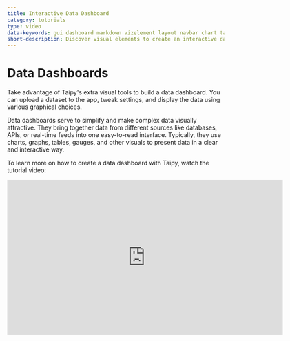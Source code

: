 ```yaml
---
title: Interactive Data Dashboard
category: tutorials
type: video
data-keywords: gui dashboard markdown vizelement layout navbar chart table callback
short-description: Discover visual elements to create an interactive data dashboard without any HTML, CSS, or JavaScript knowledge.
---
```

# Data Dashboards

Take advantage of Taipy's extra visual tools to build a data dashboard. You can upload a dataset
to the app, tweak settings, and display the data using various graphical choices.

Data dashboards serve to simplify and make complex data visually attractive. They bring together
data from different sources like databases, APIs, or real-time feeds into one easy-to-read
interface. Typically, they use charts, graphs, tables, gauges, and other visuals to present data
in a clear and interactive way.

To learn more on how to create a data dashboard with Taipy, watch the tutorial video:

<iframe width="640" height="360" src="https://www.youtube.com/embed/0KlZ3IDFJz4?feature=oembed" frameborder="0" allowfullscreen></iframe>
